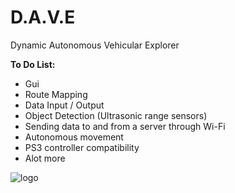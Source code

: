 # D.A.V.E
Dynamic Autonomous Vehicular Explorer <br/>

**To Do List:** <br/>
* Gui <br/>
* Route Mapping <br/>
* Data Input / Output <br/>
* Object Detection (Ultrasonic range sensors) <br/>
* Sending data to and from a server through Wi-Fi <br/>
* Autonomous movement <br/>
* PS3 controller compatibility <br/>
* Alot more <br/>

![](http://i.imgur.com/9nRk4fK.jpg "logo")
